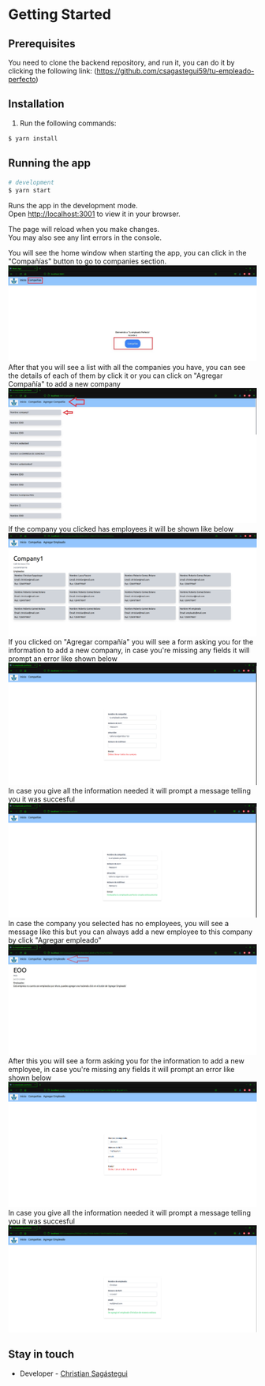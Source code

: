 # Getting Started

## Prerequisites
You need to clone the backend repository, and run it, you can do it by clicking the following link: (https://github.com/csagastegui59/tu-empleado-perfecto)

## Installation

1. Run the following commands:

```bash
$ yarn install
```
## Running the app

```bash
# development
$ yarn start
```

Runs the app in the development mode.\
Open [http://localhost:3001](http://localhost:3001) to view it in your browser.

The page will reload when you make changes.\
You may also see any lint errors in the console.

You will see the home window when starting the app, you can click in the "Compañías" button to go to companies section.
![](src/components/media/home.jpeg)
After that you will see a list with all the companies you have, you can see the details of each of them by click it or you can click on "Agregar Compañía" to add a new company
![](src/components/media/companies.jpeg)
If the company you clicked has employees it will be shown like below
![](src/components/media/company%20with%20employees.png)
If you clicked on "Agregar compañía" you will see a form asking you for the information to add a new company, in case you're missing any fields it will prompt an error like shown below
![](src/components/media/add%20company%20error.png)
In case you give all the information needed it will prompt a message telling you it was succesful
![](src/components/media/company%20added.png)
In case the company you selected has no employees, you will see a message like this but you can always add a new employee to this company by click "Agregar empleado"
![](src/components/media/add%20employee.jpeg)
After this you will see a form asking you for the information to add a new employee, in case you're missing any fields it will prompt an error like shown below
![](src/components/media/add%20employee%20error.png)
In case you give all the information needed it will prompt a message telling you it was succesful
![](src/components/media/employee%20added.png)



## Stay in touch
- Developer - [Christian Sagástegui](https://github.com/csagastegui59)
